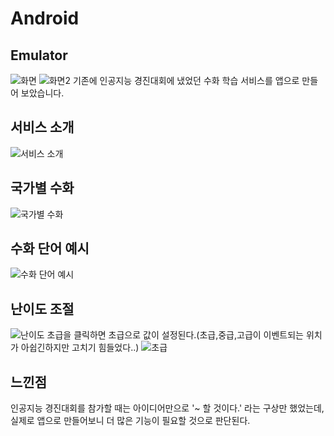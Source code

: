 # Android
## Emulator 
![화면](https://github.com/Jun-1108/Android/assets/48702150/7c55f294-fd67-4bef-a0de-160248aa108e)
![화면2](https://github.com/Jun-1108/Android/assets/48702150/253134e3-e6ad-42e5-a91f-9298eb347180)
기존에 인공지능 경진대회에 냈었던 수화 학습 서비스를 앱으로 만들어 보았습니다.
<br>
## 서비스 소개
![서비스 소개](https://github.com/Jun-1108/Android/assets/48702150/1fc95185-a80c-41c4-a440-a30aec84fce0)

## 국가별 수화
![국가별 수화](https://github.com/Jun-1108/Android/assets/48702150/d166835a-c803-4058-bfba-60abe237d9b6)
## 수화 단어 예시
![수화 단어 예시](https://github.com/Jun-1108/Android/assets/48702150/4799050e-a0c9-461b-a73e-5dc055f109ee)
## 난이도 조절
![난이도](https://github.com/Jun-1108/Android/assets/48702150/49c4ea88-c2c2-416f-af9d-210ead01d22f)
초급을 클릭하면 초급으로 값이 설정된다.(초급,중급,고급이 이벤트되는 위치가 아쉽긴하지만 고치기 힘들었다..)
![초급](https://github.com/Jun-1108/Android/assets/48702150/92bb134c-8abb-40d9-95ac-d19cbb3e1271)
## 느낀점
인공지능 경진대회를 참가할 때는 아이디어만으로 '~ 할 것이다.' 라는 구상만 했었는데, 실제로 앱으로 만들어보니 더 많은 기능이 필요할 것으로 판단된다. 
